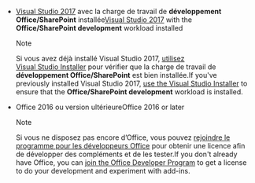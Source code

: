 - <span data-ttu-id="09202-101">[Visual Studio 2017](https://www.visualstudio.com/vs/) avec la charge de travail de **développement Office/SharePoint** installée</span><span class="sxs-lookup"><span data-stu-id="09202-101">[Visual Studio 2017](https://www.visualstudio.com/vs/) with the **Office/SharePoint development** workload installed</span></span>

    > [!NOTE]
    > <span data-ttu-id="09202-102">Si vous avez déjà installé Visual Studio 2017, [utilisez Visual Studio Installer](https://docs.microsoft.com/visualstudio/install/modify-visual-studio) pour vérifier que la charge de travail de **développement Office/SharePoint** est bien installée.</span><span class="sxs-lookup"><span data-stu-id="09202-102">If you've previously installed Visual Studio 2017, [use the Visual Studio Installer](https://docs.microsoft.com/visualstudio/install/modify-visual-studio) to ensure that the **Office/SharePoint development** workload is installed.</span></span> 

- <span data-ttu-id="09202-103">Office 2016 ou version ultérieure</span><span class="sxs-lookup"><span data-stu-id="09202-103">Office 2016 or later</span></span>
    
    > [!NOTE]
    > <span data-ttu-id="09202-104">Si vous ne disposez pas encore d’Office, vous pouvez [rejoindre le programme pour les développeurs Office](https://developer.microsoft.com/fr-FR/office/dev-program) pour obtenir une licence afin de développer des compléments et de les tester.</span><span class="sxs-lookup"><span data-stu-id="09202-104">If you don't already have Office, you can [join the Office Developer Program](https://developer.microsoft.com/fr-FR/office/dev-program) to get a license to do your development and experiment with add-ins.</span></span>
